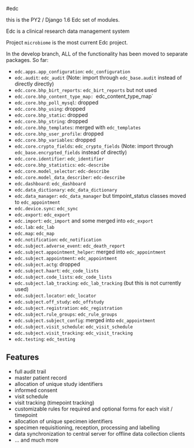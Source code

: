 #edc

this is the PY2 / Django 1.6 Edc set of modules.

Edc is a clinical research data management system

Project `microbiome` is the most current Edc project.

In the develop branch, ALL of the functionality has been moved to separate packages. So far:
* `edc.apps.app_configuration`: `edc_configuration`
* `edc.audit`: `edc_audit` (Note: import through `edc_base.audit` instead of directly directly)
* `edc.core.bhp_birt_reports`: `edc_birt_reports` but not used
* `edc.core.bhp_content_type_map: `edc_content_type_map`
* `edc.core.bhp_poll_mysql`: dropped
* `edc.core.bhp_using`: dropped
* `edc.core.bhp_static`: dropped
* `edc.core.bhp_string`: dropped
* `edc.core.bhp_templates`: merged with `edc_templates`
* `edc.core.bhp_user_profile`: dropped
* `edc.core.bhp_variables`: dropped
* `edc.core.crypto_fields`: `edc_crypto_fields` (Note: import through `edc_base.encrypted_fields` instead of directly)
* `edc.core.identifier`: `edc_identifier`
* `edc.core.bhp_statistics`: `edc-describe`
* `edc.core.model_selector`: `edc-describe`
* `edc.core.model_data_describer`: `edc-describe`
* `edc.dashboard`: `edc_dashboard`
* `edc.data_dictionary`: `edc_data_dictionary`
* `edc.data_manager`: `edc_data_manager` but timpoint_status classes moved to `edc_appointment`
* `edc.device.sync`: `edc_sync`
* `edc.export`: `edc_export`
* `edc.import`: `edc_import` and some merged into `edc_export`
* `edc.lab`: `edc_lab`
* `edc.map`: `edc_map`
* `edc.notification`: `edc_notification`
* `edc.subject.adverse_event`: `edc_death_report`
* `edc.subject.appointment_helper`:  merged into `edc_appointment`
* `edc.subject.appointment`:  `edc_appointment`
* `edc.subject.actg`: dropped
* `edc.subject.haart`: `edc_code_lists`
* `edc.subject.code_lists`: `edc_code_lists`
* `edc.subject.lab_tracking`: `edc_lab_tracking` (but this is not currently used)
* `edc.subject.locator`: `edc_locator`
* `edc.subject.off_study`: `edc_offstudy`
* `edc.subject.registration`: `edc_registration`
* `edc.subject.rule_groups`: `edc_rule_groups`
* `edc.subject.subject_config`: merged into `edc_appointment`
* `edc.subject.visit_schedule`: `edc_visit_schedule`
* `edc.subject.visit_tracking`: `edc_visit_tracking`
* `edc.testing`: `edc_testing`

Features
--------

- full audit trail
- master patient record
- allocation of unique study identifiers
- informed consent
- visit schedule
- visit tracking (timepoint tracking)
- customizable rules for required and optional forms for each visit / timepoint
- allocation of unique specimen identifiers
- specimen requisitioning, reception, processing and labelling
- data synchronization to central server for offline data collection clients
- ... and much more
